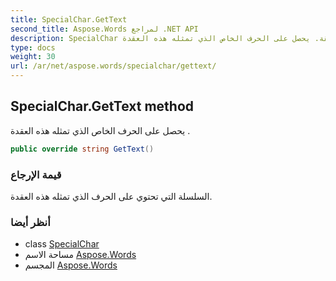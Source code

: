 ```yaml
---
title: SpecialChar.GetText
second_title: Aspose.Words لمراجع .NET API
description: SpecialChar طريقة. يحصل على الحرف الخاص الذي تمثله هذه العقدة .
type: docs
weight: 30
url: /ar/net/aspose.words/specialchar/gettext/
---
```

## SpecialChar.GetText method

يحصل على الحرف الخاص الذي تمثله هذه العقدة .

```csharp
public override string GetText()
```

### قيمة الإرجاع

السلسلة التي تحتوي على الحرف الذي تمثله هذه العقدة.

### أنظر أيضا

* class [SpecialChar](../)
* مساحة الاسم [Aspose.Words](../../specialchar/)
* المجسم [Aspose.Words](../../../)


